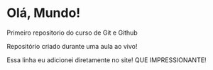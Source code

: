 # Olá, Mundo!
 Primeiro repositorio do curso de Git e Github

 Repositório criado durante uma aula ao vivo!

Essa linha eu  adicionei  diretamente no site! QUE IMPRESSIONANTE!
